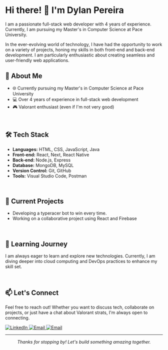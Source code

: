 # Hi there! 👋 I'm Dylan Pereira

<p>I am a passionate full-stack web developer with 4 years of experience. Currently, I am pursuing my Master's in Computer Science at Pace University.

In the ever-evolving world of technology, I have had the opportunity to work on a variety of projects, honing my skills in both front-end and back-end development. I am particularly enthusiastic about creating seamless and user-friendly web applications.

## 🚀 About Me
* 🌐 Currently pursuing my Master's in Computer Science at Pace University
* 💻 Over 4 years of experience in full-stack web development
* 🎮 Valorant enthusiast (even if I'm not very good)
  
<br>

## 🛠️ Tech Stack
- **Languages:** HTML, CSS, JavaScript, Java
- **Front-end:** React, Next, React Native
- **Back-end:** Node.js, Express
- **Database:** MongoDB, MySQL
- **Version Control:** Git, GitHub
- **Tools:** Visual Studio Code, Postman
  
<br>

## 💼 Current Projects
- Developing a typeracer bot to win every time.
- Working on a collaborative project using React and Firebase
  
<br>

## 🌱 Learning Journey
I am always eager to learn and explore new technologies. Currently, I am diving deeper into cloud computing and DevOps practices to enhance my skill set.

<br>

## 📫 Let's Connect
Feel free to reach out! Whether you want to discuss tech, collaborate on projects, or just have a chat about Valorant strats, I'm always open to connecting.

<a target="_blank" href="https://www.linkedin.com/in/thedylanpereira/">
  <img alt="LinkedIn" src="https://img.shields.io/badge/LinkedIn-0077B5?style=for-the-" />
</a>
<a target="_blank" href="mailto:dylan.10293@gmail.com">
  <img alt="Email" src="https://img.shields.io/badge/Gmail-D14836?style=for-the-" />
</a>
<a target="_blank" href="https://dylanportfolio.com/">
  <img alt="Email" src="https://img.shields.io/badge/Portfolio-255E63?style=for-the-" />
</a>

<br>

---

<p align="center">
  <i>Thanks for stopping by! Let's build something amazing together.</i>
</p>
